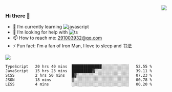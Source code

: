 <img align='right' src='https://github-readme-stats.vercel.app/api?username=niaogege&show_icons=true&theme=radical'/>

### Hi there 👋

- 🌱 I’m currently learning ![javascript](https://img.shields.io/badge/javacript-learn-orange)
- 🤔 I’m looking for help with ![ts](https://img.shields.io/badge/ts-learn-yellow)
- 📫 How to reach me: 291003932@qq.com
- ⚡ Fun fact:  I'm a fan of Iron Man, I love to sleep and 书法

![](https://github-readme-stats.vercel.app/api/top-langs/?username=niaogege&layout=compact)

<!--START_SECTION:waka-->
```text
TypeScript   20 hrs 40 mins  █████████████░░░░░░░░░░░░   52.55 % 
JavaScript   15 hrs 23 mins  █████████▓░░░░░░░░░░░░░░░   39.11 % 
SCSS         2 hrs 50 mins   █▓░░░░░░░░░░░░░░░░░░░░░░░   07.23 % 
JSON         18 mins         ▒░░░░░░░░░░░░░░░░░░░░░░░░   00.78 % 
LESS         4 mins          ░░░░░░░░░░░░░░░░░░░░░░░░░   00.20 % 
```
<!--END_SECTION:waka-->
